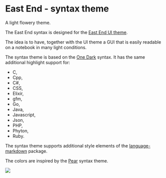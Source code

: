 # East End - syntax theme

A light flowery theme.

The East End syntax is designed for the [East End UI theme](https://atom.io/themes/east-end-ui).

The idea is to have, together with the UI theme a GUI that is easily readable on a notebook in many light conditions.

The syntax theme is based on the [One Dark](https://atom.io/themes/one-dark-syntax) syntax.
It has the same additional highlight support for:
-  C,
-  Cpp,
-  C#,
-  CSS,
-  Elixir,
-  gfm,
-  Go,
-  Java,
-  Javascript,
-  Json,
-  PHP,
-  Phyton,
-  Ruby.

The syntax theme supports additional style elements of the [language-markdown](https://atom.io/packages/language-markdown) package.

The colors are inspired by the [Pear](https://github.com/Niishi/pear-syntax) syntax theme.

![](https://github.com/MarcusE1W/eastend-syntax/raw/master/screen2-sy.png)
